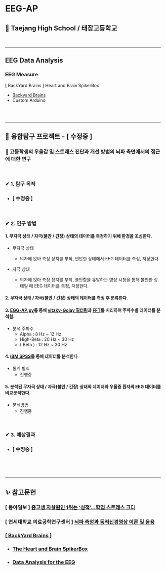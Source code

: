 # EEG-AP
## 🏫 Taejang High School / 태장고등학교

<br/>

* * *

## EEG Data Analysis
### EEG Measure
[ BackYard Brains ] Heart and Brain SpikerBox
- [ Backyard Brains ](https://backyardbrains.com/)
- Custom Arduino

<br/>

<br/>

* * *

## 📁 융합탐구 프로젝트 - [ 수정중 ]
### 📝 고등학생의 우울감 및 스트레스 진단과 개선 방법의 뇌파 측면에서의 접근에 대한 연구

<br/>

### ✔ 1. 탐구 목적
- ### [ 수정중 ]

<br/>

### ✔ 2. 연구 방법

#### 1. 무자극 상태 / 자극(불안 / 긴장) 상태의 데이터를 측정하기 위해 환경을 조성한다.

- 무자극 상태
  - 의자에 앉아 측정 장치를 부착, 편안한 상태에서 EEG 데이터를 측정, 저장한다.

- 자극 상태
  - 의자에 앉아 측정 장치를 부착, 불안함을 유발하는 영상 시청을 통해 불안한 상태일 때 EEG 데이터를 측정, 저장한다.

#### 2. 무자극 상태 / 자극(불안 / 긴장) 상태의 데이터를 측정 후 분류한다.

#### 3. [EGG-AP.py](EGG-AP.py)를 통해 [vitzky-Golay 필터링](https://plotly.com/python/smoothing/)과 [FFT](https://en.wikipedia.org/wiki/Fast_Fourier_transform)를 처리하여 주파수별 데이터를 분석함.
- 분석 주파수
  - Alpha : 8 Hz ~ 12 Hz
  - High-Beta : 20 Hz ~ 30 Hz
  - ( Beta ) : 12 Hz ~  30 Hz

#### 4. [IBM SPSS](https://www.ibm.com/analytics/spss-statistics-software?mhsrc=ibmsearch_a&mhq=spss)를 통해 데이터를 분석한다

- 통계 방식
  - 진행중

#### 5. 분석된 무자극 상태 / 자극(불안 / 긴장) 상태의 데이터와 우울증 환자의 EEG 데이터를 비교분석한다.

- 분석방법
  - 진행중

<br/>

### ✔ 3. 예상결과
- ### [ 수정중 ]

<br/>

<br/>

<br/>

* * *

## ✨ 참고문헌

### [ 동아일보 ] [중고생 자살원인 1위는 ‘성적’…학업 스트레스 크다](https://www.donga.com/news/It/article/all/20150525/71446025/1)

### [ 연세대학교 의료공학연구센터 ] [뇌파 측정과 동적신경영상 이론 및 응용](http://cone.hanyang.ac.kr/bioest/kor/pds/shortterm_lecture.pdf)

### [[ BackYard Brains ](https://github.com/BackyardBrains)]
- ### [ The Heart and Brain SpikerBox ](https://backyardbrains.com/products/heartAndBrainSpikerBox)
- ### [ Data Analysis for the EEG ](https://backyardbrains.com/products/files/Extracting_Frequency_Bands_EEG.pdf)
